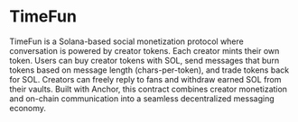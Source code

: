 # TimeFun

TimeFun is a Solana-based social monetization protocol where conversation is powered by creator tokens. Each creator mints their own token. Users can buy creator tokens with SOL, send messages that burn tokens based on message length (chars-per-token), and trade tokens back for SOL. Creators can freely reply to fans and withdraw earned SOL from their vaults. Built with Anchor, this contract combines creator monetization and on-chain communication into a seamless decentralized messaging economy.
